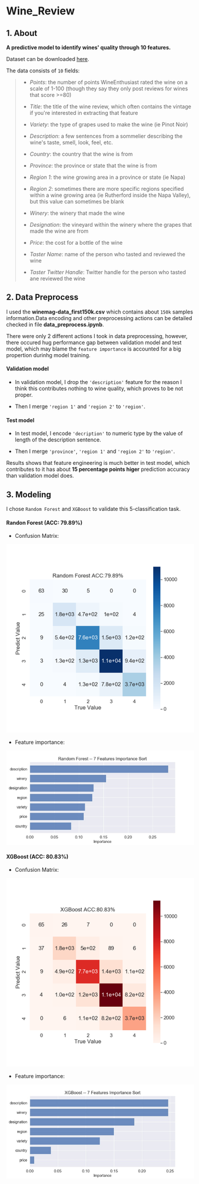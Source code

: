 # Wine_Review

## 1. About

**A predictive model to identify wines' quality through 10 features.**

Dataset can be downloaded [here](https://www.kaggle.com/zynicide/wine-reviews).

The data consists of `10` fields:

> - *Points*: the number of points WineEnthusiast rated the wine on a scale of 1-100 (though they say they only post reviews for wines that score >=80)
> 
> - _Title_: the title of the wine review, which often contains the vintage if you're interested in extracting that feature
> 
> - _Variety_: the type of grapes used to make the wine (ie Pinot Noir)
> 
> - _Description_: a few sentences from a sommelier describing the wine's taste, smell, look, feel, etc.
> 
> - _Country_: the country that the wine is from
> 
> - _Province_: the province or state that the wine is from
> 
> - _Region 1_: the wine growing area in a province or state (ie Napa)
> 
> - _Region 2_: sometimes there are more specific regions specified within a wine growing area (ie Rutherford inside the Napa Valley), but this value can sometimes be blank
> 
> - _Winery_: the winery that made the wine
> 
> - _Designation_: the vineyard within the winery where the grapes that made the wine are from
> 
> - _Price_: the cost for a bottle of the wine
> 
> - _Taster Name_: name of the person who tasted and reviewed the wine
> 
> - _Taster Twitter Handle_: Twitter handle for the person who tasted ane reviewed the wine

## 2. Data Preprocess

I used the **winemag-data_first150k.csv** which contains about `150k` samples information.Data encoding and other preprocessing actions can be detailed checked in file **data_preprocess.ipynb**.

There were only 2 different actions I took in data preprocessing, however, there occured hug performance gap between validation model and test model, which may blame the `feature importance` is accounted for a big propertion durinhg model training.

#### **Validation model**

- In validation model, I drop the `'description'` feature for the reason I think this contributes nothing to wine quality, which proves to be not proper.

- Then I merge `'region 1'` and `'region 2'` to `'region'`.

#### Test model

- In test model, I encode `'decription'` to numeric type by the value of length of the description sentence.

- Then I merge `'province'`, `'region 1'` and `'region 2'` to `'region'`.

Results shows that feature engineering is much better in test model, which contributes to it has about **15 percentage points higer** prediction accuracy than validation model does.

## 3. Modeling

I chose `Random Forest` and `XGBoost` to validate this 5-classification task.

#### **Randon Forest (ACC: 79.89%)**

- Confusion Matrix:

![randomForest](images/randomForest.png)

- Feature importance:

![randomForestFeatImp](images/randomForestFeatImp.jpg)



#### **XGBoost (ACC: 80.83%)**

- Confusion Matrix:

![XGBoost](images/XGBoost.png)

- Feature importance:

![XGBoostFeatImp](images/XGBoostFeatImp.jpg)
